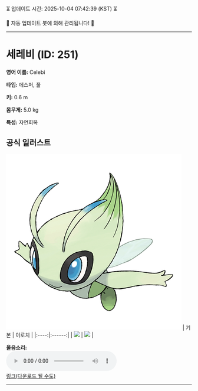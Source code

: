 
⏳ 업데이트 시간: 2025-10-04 07:42:39 (KST) ⏳

🤖 자동 업데이트 봇에 의해 관리됩니다! 🤖

---

# 세레비 (ID: 251)
**영어 이름:** Celebi

**타입:** 에스퍼, 풀

**키:** 0.6 m

**몸무게:** 5.0 kg

**특성:** 자연회복

## 공식 일러스트
![](https://raw.githubusercontent.com/PokeAPI/sprites/master/sprites/pokemon/other/official-artwork/251.png)
| 기본 | 이로치 |
|:----:|:------:|
| <img src="http://play.pokemonshowdown.com/sprites/ani/celebi.gif" width="200"> | <img src="http://play.pokemonshowdown.com/sprites/ani-shiny/celebi.gif" width="200"> |

**울음소리:**<br><audio controls src="https://raw.githubusercontent.com/PokeAPI/cries/main/cries/pokemon/latest/251.ogg"></audio><br> [링크(다운로드 될 수도)](https://raw.githubusercontent.com/PokeAPI/cries/main/cries/pokemon/latest/251.ogg)


---
